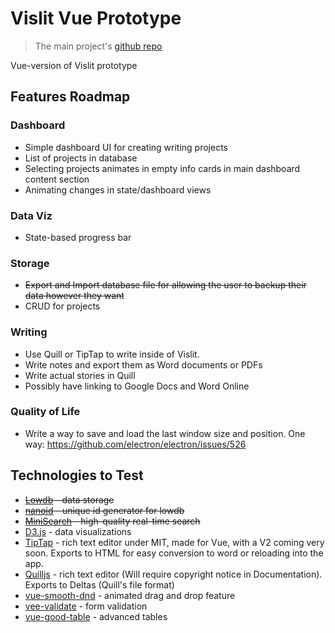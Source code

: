 # Vislit Vue Prototype

> The main project's [github repo](https://github.com/ste163/vislit)

Vue-version of Vislit prototype

## Features Roadmap

### Dashboard

- Simple dashboard UI for creating writing projects
- List of projects in database
- Selecting projects animates in empty info cards in main dashboard content section
- Animating changes in state/dashboard views

### Data Viz

- State-based progress bar

### Storage

- ~~Export and Import database file for allowing the user to backup their data however they want~~
- CRUD for projects

### Writing

- Use Quill or TipTap to write inside of Vislit.
- Write notes and export them as Word documents or PDFs
- Write actual stories in Quill
- Possibly have linking to Google Docs and Word Online

### Quality of Life

- Write a way to save and load the last window size and position. One way: https://github.com/electron/electron/issues/526

## Technologies to Test

- ~~[Lowdb](https://github.com/typicode/lowdb) - data storage~~
- ~~[nanoid](https://github.com/ai/nanoid/) - unique id generator for lowdb~~
- ~~[MiniSearch](https://github.com/lucaong/minisearch) - high-quality real-time search~~
- [D3.js](https://d3js.org/) - data visualizations
- [TipTap](https://github.com/ueberdosis/tiptap) - rich text editor under MIT, made for Vue, with a V2 coming very soon. Exports to HTML for easy conversion to word or reloading into the app.
- [Quilljs](https://quilljs.com/) - rich text editor (Will require copyright notice in Documentation). Exports to Deltas (Quill's file format)
- [vue-smooth-dnd](https://github.com/kutlugsahin/vue-smooth-dnd) - animated drag and drop feature
- [vee-validate](https://github.com/logaretm/vee-validate) - form validation
- [vue-good-table](https://github.com/xaksis/vue-good-table) - advanced tables
